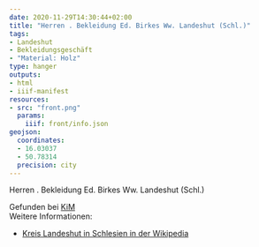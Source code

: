 ```yaml
---
date: 2020-11-29T14:30:44+02:00
title: "Herren . Bekleidung Ed. Birkes Ww. Landeshut (Schl.)"
tags:
- Landeshut
- Bekleidungsgeschäft
- "Material: Holz"
type: hanger
outputs:
- html
- iiif-manifest
resources:
- src: "front.png"
  params:
    iiif: front/info.json
geojson:
  coordinates:
  - 16.03037
  - 50.78314
  precision: city
---
```


Herren . Bekleidung Ed. Birkes Ww. Landeshut (Schl.)

<div class="source">Gefunden bei <a href="https://www.neue-arbeit-brockensammlung.de/geschaefte/zweigstelle-kim/">KiM</a></div>

<div class="notes">
Weitere Informationen:
<ul>
<li><a href="https://de.wikipedia.org/wiki/Kreis_Landeshut_i._Schles.">Kreis Landeshut in Schlesien in der Wikipedia</a></li>
</ul>
</div>
